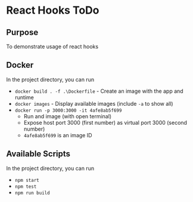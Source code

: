 # React Hooks ToDo

## Purpose

To demonstrate usage of react hooks

## Docker

In the project directory, you can run

* `docker build . -f .\Dockerfile` - Create an image with the app and runtime
* `docker images` - Display available images (include `-a` to show all)
* `docker run -p 3000:3000 -it 4afe8ab5f699`
  * Run and image (with open terminal)
  * Expose host port 3000 (first number) as virtual port 3000 (second number)
  * `4afe8ab5f699` is an image ID

## Available Scripts

In the project directory, you can run

* `npm start`
* `npm test`
* `npm run build`
